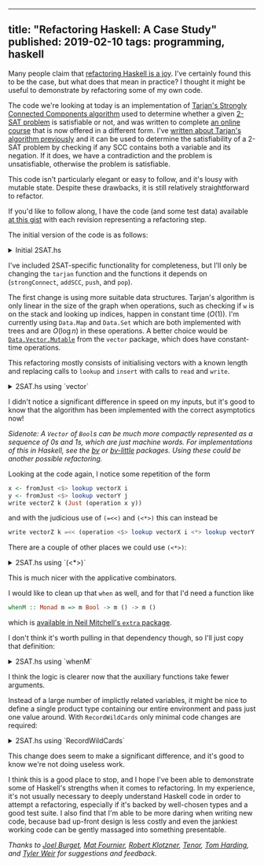 --------------------------------------------------------------------------------
title: "Refactoring Haskell: A Case Study"
published: 2019-02-10
tags: programming, haskell
--------------------------------------------------------------------------------

Many people claim that [refactoring Haskell is a
joy](https://twitter.com/search?q=haskell%20refactoring). I've certainly found
this to be the case, but what does that mean in practice? I thought it might be
useful to demonstrate by refactoring some of my own code.

The code we're looking at today is an implementation of [Tarjan's Strongly
Connected Components
algorithm](https://en.wikipedia.org/wiki/Tarjan%27s_strongly_connected_components_algorithm)
used to determine whether a given [2-SAT
problem](https://en.wikipedia.org/wiki/2-satisfiability) is satisfiable or not,
and was written to complete [an online
course](https://online.stanford.edu/course/algorithms-design-and-analysis-part-1)
that is now offered in a different form. I've [written about Tarjan's algorithm
previously](http://vaibhavsagar.com/blog/2017/06/10/dag-toolkit/) and it can be
used to determine the satisfiability of a 2-SAT problem by checking if any SCC
contains both a variable and its negation. If it does, we have a contradiction
and the problem is unsatisfiable, otherwise the problem is satisfiable.

This code isn't particularly elegant or easy to follow, and it's lousy with
mutable state. Despite these drawbacks, it is still relatively straightforward
to refactor.

If you'd like to follow along, I have the code (and some test data) available
[at this
gist](https://gist.github.com/vaibhavsagar/2418c9dd79da431065ad0d80e690b12f)
with each revision representing a refactoring step.

The initial version of the code is as follows:

<details>
<summary style="cursor: pointer">Initial 2SAT.hs</summary>

```haskell
{-# LANGUAGE LambdaCase #-}

import qualified Data.Graph      as G
import qualified Data.Map.Strict as M
import qualified Data.Set        as S
import qualified Data.Array      as A
import qualified Prelude         as P

import Prelude hiding (lookup)

import Control.Monad.ST
import Data.STRef
import Control.Monad (forM_, when)
import Data.Maybe (isJust, isNothing, fromJust)

tarjan :: Int -> G.Graph -> Maybe [S.Set Int]
tarjan n graph = runST $ do
    index    <- newSTRef 0
    stack    <- newSTRef []
    stackSet <- newSTRef S.empty
    indices  <- newSTRef M.empty
    lowlinks <- newSTRef M.empty
    output   <- newSTRef (Just [])

    forM_ (G.vertices graph) $ \v -> do
        vIndex <- M.lookup v <$> readSTRef indices
        when (isNothing vIndex) $
            strongConnect n v graph index stack stackSet indices lowlinks output

    readSTRef output

strongConnect
    :: Int
    -> Int
    -> G.Graph
    -> STRef s Int
    -> STRef s [Int]
    -> STRef s (S.Set Int)
    -> STRef s (M.Map Int Int)
    -> STRef s (M.Map Int Int)
    -> STRef s (Maybe [S.Set Int])
    -> ST    s ()
strongConnect n v graph index stack stackSet indices lowlinks output = do
    i <- readSTRef index
    insert v i indices
    insert v i lowlinks
    modifySTRef' index (+1)
    push stack stackSet v

    forM_ (graph A.! v) $ \w -> lookup w indices >>= \case
        Nothing     -> do
            strongConnect n w graph index stack stackSet indices lowlinks output
            vLowLink <- fromJust <$> lookup v lowlinks
            wLowLink <- fromJust <$> lookup w lowlinks
            insert v (min vLowLink wLowLink) lowlinks
        Just wIndex -> do
            wOnStack <- S.member w <$> readSTRef stackSet
            when wOnStack $ do
                vLowLink <- fromJust <$> lookup v lowlinks
                insert v (min vLowLink wIndex) lowlinks

    vLowLink <- fromJust <$> lookup v lowlinks
    vIndex   <- fromJust <$> lookup v indices
    when (vLowLink == vIndex) $ do
        scc <- addSCC n v S.empty stack stackSet
        modifySTRef' output $ \sccs -> (:) <$> scc <*> sccs
    where
        lookup value hashMap     = M.lookup value <$> readSTRef hashMap
        insert key value hashMap = modifySTRef' hashMap (M.insert key value)

addSCC :: Int -> Int -> S.Set Int -> STRef s [Int] -> STRef s (S.Set Int) -> ST s (Maybe (S.Set Int))
addSCC n v scc stack stackSet = pop stack stackSet >>= \w -> if ((other n w) `S.member` scc) then return Nothing else
    let scc' = S.insert w scc
    in if w == v then return (Just scc') else addSCC n v scc' stack stackSet

push :: STRef s [Int] -> STRef s (S.Set Int) -> Int -> ST s ()
push stack stackSet e = do
    modifySTRef' stack    (e:)
    modifySTRef' stackSet (S.insert e)

pop :: STRef s [Int] -> STRef s (S.Set Int) -> ST s Int
pop stack stackSet = do
    e <- head <$> readSTRef stack
    modifySTRef' stack tail
    modifySTRef' stackSet (S.delete e)
    return e

denormalise     = subtract
normalise       = (+)
other n v       = 2*n - v
clauses n [u,v] = [(other n u, v), (other n v, u)]

checkSat :: String -> IO Bool
checkSat name = do
    p <- map (map P.read . words) . lines <$> readFile name
    let pNo    = head $ head p
        pn     = map (map (normalise pNo)) $ tail p
        pGraph = G.buildG (0,2*pNo) $ concatMap (clauses pNo) pn
    return $ (Nothing /=) $ tarjan pNo pGraph
```

</details>

I've included 2SAT-specific functionality for completeness, but I'll only be
changing the `tarjan` function and the functions it depends on
(`strongConnect`, `addSCC`, `push`, and `pop`).

The first change is using more suitable data structures. Tarjan's algorithm is
only linear in the size of the graph when operations, such as checking if `w` is
on the stack and looking up indices, happen in constant time ($O(1)$). I'm
currently using `Data.Map` and `Data.Set` which are both implemented with trees
and are $O(\log{}n)$ in these operations. A better choice would be
[`Data.Vector.Mutable`](http://hackage.haskell.org/package/vector/docs/Data-Vector-Mutable.html)
from the `vector` package, which does have constant-time operations.

This refactoring mostly consists of initialising vectors with a known length
and replacing calls to `lookup` and `insert` with calls to `read` and `write`.

<details>
<summary style="cursor: pointer">2SAT.hs using `vector`</summary>

```haskell
{-# LANGUAGE LambdaCase #-}

import qualified Data.Graph as G
import qualified Data.Array as A
import qualified Prelude    as P

import Prelude hiding (lookup, read, replicate)

import Control.Monad.ST
import Data.STRef
import Control.Monad       (forM_, when)
import Data.Maybe          (isJust, isNothing, fromJust)
import Data.Vector.Mutable (STVector, read, replicate, write)

tarjan :: Int -> G.Graph -> Maybe [[Int]]
tarjan n graph = runST $ do
    index    <- newSTRef 0
    stack    <- newSTRef []
    stackSet <- replicate size False
    indices  <- replicate size Nothing
    lowlinks <- replicate size Nothing
    output   <- newSTRef (Just [])

    forM_ (G.vertices graph) $ \v -> do
        vIndex <- read indices v
        when (isNothing vIndex) $
            strongConnect n v graph index stack stackSet indices lowlinks output

    readSTRef output
    where
        size = snd (A.bounds graph) + 1

strongConnect
    :: Int
    -> Int
    -> G.Graph
    -> STRef s Int
    -> STRef s [Int]
    -> STVector s Bool
    -> STVector s (Maybe Int)
    -> STVector s (Maybe Int)
    -> STRef s (Maybe [[Int]])
    -> ST    s ()
strongConnect n v graph index stack stackSet indices lowlinks output = do
    i <- readSTRef index
    write indices  v (Just i)
    write lowlinks v (Just i)
    modifySTRef' index (+1)
    push stack stackSet v

    forM_ (graph A.! v) $ \w -> read indices w >>= \case
        Nothing     -> do
            strongConnect n w graph index stack stackSet indices lowlinks output
            vLowLink <- fromJust <$> read lowlinks v
            wLowLink <- fromJust <$> read lowlinks w
            write lowlinks v (Just (min vLowLink wLowLink))
        Just wIndex -> do
            wOnStack <- read stackSet w
            when wOnStack $ do
                vLowLink <- fromJust <$> read lowlinks v
                write lowlinks v (Just (min vLowLink wIndex))

    vLowLink <- fromJust <$> read lowlinks v
    vIndex   <- fromJust <$> read indices  v
    when (vLowLink == vIndex) $ do
        scc <- addSCC n v [] stack stackSet
        modifySTRef' output $ \sccs -> (:) <$> scc <*> sccs

addSCC :: Int -> Int -> [Int] -> STRef s [Int] -> STVector s Bool -> ST s (Maybe [Int])
addSCC n v scc stack stackSet = pop stack stackSet >>= \w -> if ((other n w) `elem` scc) then return Nothing else
    let scc' = w:scc
    in if w == v then return (Just scc') else addSCC n v scc' stack stackSet

push :: STRef s [Int] -> STVector s Bool -> Int -> ST s ()
push stack stackSet e = do
    modifySTRef' stack (e:)
    write stackSet e True

pop :: STRef s [Int] -> STVector s Bool -> ST s Int
pop stack stackSet = do
    e <- head <$> readSTRef stack
    modifySTRef' stack tail
    write stackSet e False
    return e

denormalise     = subtract
normalise       = (+)
other n v       = 2*n - v
clauses n [u,v] = [(other n u, v), (other n v, u)]

checkSat :: String -> IO Bool
checkSat name = do
    p <- map (map P.read . words) . lines <$> readFile name
    let pNo    = head $ head p
        pn     = map (map (normalise pNo)) $ tail p
        pGraph = G.buildG (0,2*pNo) $ concatMap (clauses pNo) pn
    return $ (Nothing /=) $ tarjan pNo pGraph
```
</details>

I didn't notice a significant difference in speed on my inputs, but it's good
to know that the algorithm has been implemented with the correct asymptotics
now!

_Sidenote: A `Vector` of `Bool`s can be much more compactly represented as a
sequence of 0s and 1s, which are just machine words. For implementations of
this in Haskell, see the [bv](https://hackage.haskell.org/package/bv) or
[bv-little](https://hackage.haskell.org/package/bv-little) packages. Using
these could be another possible refactoring._

Looking at the code again, I notice some repetition of the form

```haskell
x <- fromJust <$> lookup vectorX i
y <- fromJust <$> lookup vectorY j
write vectorZ k (Just (operation x y))
```

and with the judicious use of `(=<<)` and `(<*>)` this can instead be

```haskell
write vectorZ k =<< (operation <$> lookup vectorX i <*> lookup vectorY j)
```

There are a couple of other places we could use `(<*>)`:

<details>
<summary style="cursor: pointer">2SAT.hs using `(<*>)`</summary>

```haskell
{-# LANGUAGE LambdaCase #-}

import qualified Data.Graph as G
import qualified Data.Array as A
import qualified Prelude    as P

import Prelude hiding (lookup, read, replicate)

import Control.Monad.ST
import Data.STRef
import Control.Monad       (forM_, when)
import Data.Maybe          (isJust, isNothing, fromJust)
import Data.Vector.Mutable (STVector, read, replicate, write)

tarjan :: Int -> G.Graph -> Maybe [[Int]]
tarjan n graph = runST $ do
    index    <- newSTRef 0
    stack    <- newSTRef []
    stackSet <- replicate size False
    indices  <- replicate size Nothing
    lowlinks <- replicate size Nothing
    output   <- newSTRef (Just [])

    forM_ (G.vertices graph) $ \v -> do
        vIndex <- read indices v
        when (isNothing vIndex) $
            strongConnect n v graph index stack stackSet indices lowlinks output

    readSTRef output
    where
        size = snd (A.bounds graph) + 1

strongConnect
    :: Int
    -> Int
    -> G.Graph
    -> STRef s Int
    -> STRef s [Int]
    -> STVector s Bool
    -> STVector s (Maybe Int)
    -> STVector s (Maybe Int)
    -> STRef s (Maybe [[Int]])
    -> ST    s ()
strongConnect n v graph index stack stackSet indices lowlinks output = do
    i <- readSTRef index
    write indices  v (Just i)
    write lowlinks v (Just i)
    modifySTRef' index (+1)
    push stack stackSet v

    forM_ (graph A.! v) $ \w -> read indices w >>= \case
        Nothing -> do
            strongConnect n w graph index stack stackSet indices lowlinks output
            write lowlinks v =<< (min <$> read lowlinks v <*> read lowlinks w)
        Just{}  -> do
            wOnStack <- read stackSet w
            when wOnStack $ do
                write lowlinks v =<< (min <$> read lowlinks v <*> read indices w)

    vLowLink <- fromJust <$> read lowlinks v
    vIndex   <- fromJust <$> read indices  v
    when (vLowLink == vIndex) $ do
        scc <- addSCC n v [] stack stackSet
        modifySTRef' output $ \sccs -> (:) <$> scc <*> sccs

addSCC :: Int -> Int -> [Int] -> STRef s [Int] -> STVector s Bool -> ST s (Maybe [Int])
addSCC n v scc stack stackSet = pop stack stackSet >>= \w -> if ((other n w) `elem` scc) then return Nothing else
    let scc' = w:scc
    in if w == v then return (Just scc') else addSCC n v scc' stack stackSet

push :: STRef s [Int] -> STVector s Bool -> Int -> ST s ()
push stack stackSet e = do
    modifySTRef' stack (e:)
    write stackSet e True

pop :: STRef s [Int] -> STVector s Bool -> ST s Int
pop stack stackSet = do
    e <- head <$> readSTRef stack
    modifySTRef' stack tail
    write stackSet e False
    return e

denormalise     = subtract
normalise       = (+)
other n v       = 2*n - v
clauses n [u,v] = [(other n u, v), (other n v, u)]

checkSat :: String -> IO Bool
checkSat name = do
    p <- map (map P.read . words) . lines <$> readFile name
    let pNo    = head $ head p
        pn     = map (map (normalise pNo)) $ tail p
        pGraph = G.buildG (0,2*pNo) $ concatMap (clauses pNo) pn
    return $ (Nothing /=) $ tarjan pNo pGraph
```
</details>

This is much nicer with the applicative combinators.

I would like to clean up that `when` as well, and for that I'd need a function
like

```haskell
whenM :: Monad m => m Bool -> m () -> m ()
```
which is [available in Neil Mitchell's `extra`
package](hackage.haskell.org/package/extra/docs/Control-Monad-Extra.html#v:whenM).

I don't think it's worth pulling in that dependency though, so I'll just copy
that definition:

<details>
<summary style="cursor: pointer">2SAT.hs using `whenM`</summary>
```haskell
{-# LANGUAGE LambdaCase #-}

import qualified Data.Graph as G
import qualified Data.Array as A
import qualified Prelude    as P

import Prelude hiding (lookup, read, replicate)

import Control.Monad.ST
import Data.STRef
import Control.Monad       (forM_)
import Data.Vector.Mutable (STVector, read, replicate, write)

whenM :: Monad m => m Bool -> m () -> m ()
whenM condM block = condM >>= \cond -> if cond then block else return ()

tarjan :: Int -> G.Graph -> Maybe [[Int]]
tarjan n graph = runST $ do
    index    <- newSTRef 0
    stack    <- newSTRef []
    stackSet <- replicate size False
    indices  <- replicate size Nothing
    lowlinks <- replicate size Nothing
    output   <- newSTRef (Just [])

    forM_ (G.vertices graph) $ \v ->
        whenM ((==) Nothing <$> read indices v) $
            strongConnect n v graph index stack stackSet indices lowlinks output

    readSTRef output
    where
        size = snd (A.bounds graph) + 1

strongConnect
    :: Int
    -> Int
    -> G.Graph
    -> STRef s Int
    -> STRef s [Int]
    -> STVector s Bool
    -> STVector s (Maybe Int)
    -> STVector s (Maybe Int)
    -> STRef s (Maybe [[Int]])
    -> ST    s ()
strongConnect n v graph index stack stackSet indices lowlinks output = do
    i <- readSTRef index
    write indices  v (Just i)
    write lowlinks v (Just i)
    modifySTRef' index (+1)
    push stack stackSet v

    forM_ (graph A.! v) $ \w -> read indices w >>= \case
        Nothing -> do
            strongConnect n w graph index stack stackSet indices lowlinks output
            write lowlinks v =<< (min <$> read lowlinks v <*> read lowlinks w)
        Just{}  -> whenM (read stackSet w) $
            write lowlinks v =<< (min <$> read lowlinks v <*> read indices  w)

    whenM ((==) <$> read lowlinks v <*> read indices v) $ do
        scc <- addSCC n v [] stack stackSet
        modifySTRef' output $ \sccs -> (:) <$> scc <*> sccs

addSCC :: Int -> Int -> [Int] -> STRef s [Int] -> STVector s Bool -> ST s (Maybe [Int])
addSCC n v scc stack stackSet = pop stack stackSet >>= \w -> if ((other n w) `elem` scc) then return Nothing else
    let scc' = w:scc
    in if w == v then return (Just scc') else addSCC n v scc' stack stackSet

push :: STRef s [Int] -> STVector s Bool -> Int -> ST s ()
push stack stackSet e = do
    modifySTRef' stack (e:)
    write stackSet e True

pop :: STRef s [Int] -> STVector s Bool -> ST s Int
pop stack stackSet = do
    e <- head <$> readSTRef stack
    modifySTRef' stack tail
    write stackSet e False
    return e

denormalise     = subtract
normalise       = (+)
other n v       = 2*n - v
clauses n [u,v] = [(other n u, v), (other n v, u)]

checkSat :: String -> IO Bool
checkSat name = do
    p <- map (map P.read . words) . lines <$> readFile name
    let pNo    = head $ head p
        pn     = map (map (normalise pNo)) $ tail p
        pGraph = G.buildG (0,2*pNo) $ concatMap (clauses pNo) pn
    return $ (Nothing /=) $ tarjan pNo pGraph
```
</details>

Now I don't actually even need `when` anymore!

Since most of the auxiliary functions aren't used outside `strongConnect`, it
might make sense to put them under a `where` clause. This would also make the
parameters passed to `strongConnect` available to these functions. This is one
place that the `ScopedTypeVariables` language extension is necessary, otherwise
GHC can't tell that the `s` in the type signature of `strongConnect` is the
same `s` as the one in each type signature under the `where` clause.

<details>
<summary style="cursor: pointer">2SAT.hs using `where`</summary>
```haskell
{-# LANGUAGE LambdaCase #-}
{-# LANGUAGE ScopedTypeVariables #-}

import qualified Data.Graph as G
import qualified Data.Array as A
import qualified Prelude    as P

import Prelude hiding (lookup, read, replicate)

import Control.Monad.ST
import Data.STRef
import Control.Monad       (forM_)
import Data.Vector.Mutable (STVector, read, replicate, write)

whenM :: Monad m => m Bool -> m () -> m ()
whenM condM block = condM >>= \cond -> if cond then block else return ()

tarjan :: Int -> G.Graph -> Maybe [[Int]]
tarjan n graph = runST $ do
    index    <- newSTRef 0
    stack    <- newSTRef []
    stackSet <- replicate size False
    indices  <- replicate size Nothing
    lowlinks <- replicate size Nothing
    output   <- newSTRef (Just [])

    forM_ (G.vertices graph) $ \v ->
        whenM ((==) Nothing <$> read indices v) $
            strongConnect n v graph index stack stackSet indices lowlinks output

    readSTRef output
    where
        size = snd (A.bounds graph) + 1

strongConnect
    :: forall s
    .  Int
    -> Int
    -> G.Graph
    -> STRef s Int
    -> STRef s [Int]
    -> STVector s Bool
    -> STVector s (Maybe Int)
    -> STVector s (Maybe Int)
    -> STRef s (Maybe [[Int]])
    -> ST    s ()
strongConnect n v graph index stack stackSet indices lowlinks output = do
    i <- readSTRef index
    write indices  v (Just i)
    write lowlinks v (Just i)
    modifySTRef' index (+1)
    push v

    forM_ (graph A.! v) $ \w -> read indices w >>= \case
        Nothing -> do
            strongConnect n w graph index stack stackSet indices lowlinks output
            write lowlinks v =<< (min <$> read lowlinks v <*> read lowlinks w)
        Just{}  -> whenM (read stackSet w) $
            write lowlinks v =<< (min <$> read lowlinks v <*> read indices  w)

    whenM ((==) <$> read lowlinks v <*> read indices v) $ do
        scc <- addSCC n v []
        modifySTRef' output $ \sccs -> (:) <$> scc <*> sccs
    where
        addSCC :: Int -> Int -> [Int] -> ST s (Maybe [Int])
        addSCC n v scc = pop >>= \w -> if ((other n w) `elem` scc) then return Nothing else
            let scc' = w:scc
            in if w == v then return (Just scc') else addSCC n v scc'
        push :: Int -> ST s ()
        push e = do
            modifySTRef' stack (e:)
            write stackSet e True
        pop :: ST s Int
        pop = do
            e <- head <$> readSTRef stack
            modifySTRef' stack tail
            write stackSet e False
            return e

denormalise     = subtract
normalise       = (+)
other n v       = 2*n - v
clauses n [u,v] = [(other n u, v), (other n v, u)]

checkSat :: String -> IO Bool
checkSat name = do
    p <- map (map P.read . words) . lines <$> readFile name
    let pNo    = head $ head p
        pn     = map (map (normalise pNo)) $ tail p
        pGraph = G.buildG (0,2*pNo) $ concatMap (clauses pNo) pn
    return $ (Nothing /=) $ tarjan pNo pGraph
```
</details>

I think the logic is clearer now that the auxiliary functions take fewer
arguments.

Instead of a large number of implictly related variables, it might be nice to
define a single product type containing our entire environment and pass just
one value around. With `RecordWildCards` only minimal code changes are
required:

<details>
<summary style="cursor: pointer">2SAT.hs using `RecordWildCards`</summary>
```haskell
{-# LANGUAGE LambdaCase #-}
{-# LANGUAGE RecordWildCards #-}
{-# LANGUAGE ScopedTypeVariables #-}

import qualified Data.Graph as G
import qualified Data.Array as A
import qualified Prelude    as P

import Prelude hiding (lookup, read, replicate)

import Control.Monad.ST
import Data.STRef
import Control.Monad       (forM_)
import Data.Vector.Mutable (STVector, read, replicate, write)

data TarjanEnv s = TarjanEnv
    { index    :: STRef s Int
    , stack    :: STRef s [Int]
    , stackSet :: STVector s Bool
    , indices  :: STVector s (Maybe Int)
    , lowlinks :: STVector s (Maybe Int)
    , output   :: STRef s (Maybe [[Int]])
    }

whenM :: Monad m => m Bool -> m () -> m ()
whenM condM block = condM >>= \cond -> if cond then block else return ()

tarjan :: Int -> G.Graph -> Maybe [[Int]]
tarjan n graph = runST $ do
    tarjanEnv <- TarjanEnv
        <$> newSTRef 0
        <*> newSTRef []
        <*> replicate size False
        <*> replicate size Nothing
        <*> replicate size Nothing
        <*> newSTRef (Just [])

    forM_ (G.vertices graph) $ \v ->
        whenM ((==) Nothing <$> read (indices tarjanEnv) v) $
            strongConnect n v graph tarjanEnv

    readSTRef (output tarjanEnv)
    where
        size = snd (A.bounds graph) + 1

strongConnect :: forall s. Int -> Int -> G.Graph -> TarjanEnv s -> ST s ()
strongConnect n v graph TarjanEnv{..} = do
    i <- readSTRef index
    write indices  v (Just i)
    write lowlinks v (Just i)
    modifySTRef' index (+1)
    push v

    forM_ (graph A.! v) $ \w -> read indices w >>= \case
        Nothing -> do
            strongConnect n w graph TarjanEnv{..}
            write lowlinks v =<< (min <$> read lowlinks v <*> read lowlinks w)
        Just{}  -> whenM (read stackSet w) $
            write lowlinks v =<< (min <$> read lowlinks v <*> read indices  w)

    whenM ((==) <$> read lowlinks v <*> read indices v) $ do
        scc <- addSCC n v []
        modifySTRef' output $ \sccs -> (:) <$> scc <*> sccs
    where
        addSCC :: Int -> Int -> [Int] -> ST s (Maybe [Int])
        addSCC n v scc = pop >>= \w -> if ((other n w) `elem` scc) then return Nothing else
            let scc' = w:scc
            in if w == v then return (Just scc') else addSCC n v scc'
        push :: Int -> ST s ()
        push e = do
            modifySTRef' stack (e:)
            write stackSet e True
        pop :: ST s Int
        pop = do
            e <- head <$> readSTRef stack
            modifySTRef' stack tail
            write stackSet e False
            return e

denormalise     = subtract
normalise       = (+)
other n v       = 2*n - v
clauses n [u,v] = [(other n u, v), (other n v, u)]

checkSat :: String -> IO Bool
checkSat name = do
    p <- map (map P.read . words) . lines <$> readFile name
    let pNo    = head $ head p
        pn     = map (map (normalise pNo)) $ tail p
        pGraph = G.buildG (0,2*pNo) $ concatMap (clauses pNo) pn
    return $ (Nothing /=) $ tarjan pNo pGraph
```
</details>

Let's pause here. Although more refactoring is certainly possible, my last two
steps did not reduce the line count and may have in fact made the code harder
to understand.

How have we benefited from this refactoring? Aside from the code being shorter
and better structured, it's now easier to make meaningful improvements. For
example, this implementation is more inefficient than it needs to be, because
it doesn't short-circuit when it finds that the current problem is
unsatisfiable. Instead it works through the rest of the problem, only to throw
all that work away. A sophisticated solution to this problem might involve the
use of the
[`ExceptT`](https://hackage.haskell.org/package/transformers/docs/Control-Monad-Trans-Except.html)
monad transformer to throw an exception and exit early, but there is a simpler
approach: we can store an extra boolean variable denoting whether or not the
current problem is possibly satisfiable, and only continue working if it is.
I'll call this variable `possible`, update it in `addSCC`, and check for it
before each call to `strongConnect` in `tarjan`. It takes more effort to
reformat the code than to make this change:

<details>
<summary style="cursor: pointer">2SAT.hs with short-circuiting</summary>
```haskell
{-# LANGUAGE LambdaCase #-}
{-# LANGUAGE RecordWildCards #-}
{-# LANGUAGE ScopedTypeVariables #-}

import qualified Data.Graph as G
import qualified Data.Array as A
import qualified Prelude    as P

import Prelude hiding (lookup, read, replicate)

import Control.Monad.ST
import Data.STRef
import Control.Monad       (forM_)
import Data.Vector.Mutable (STVector, read, replicate, write)

data TarjanEnv s = TarjanEnv
    { index    :: STRef s Int
    , stack    :: STRef s [Int]
    , stackSet :: STVector s Bool
    , indices  :: STVector s (Maybe Int)
    , lowlinks :: STVector s (Maybe Int)
    , output   :: STRef s (Maybe [[Int]])
    , possible :: STRef s Bool
    }

whenM :: Monad m => m Bool -> m () -> m ()
whenM condM block = condM >>= \cond -> if cond then block else return ()

tarjan :: Int -> G.Graph -> Maybe [[Int]]
tarjan n graph = runST $ do
    tarjanEnv <- TarjanEnv
        <$> newSTRef 0
        <*> newSTRef []
        <*> replicate size False
        <*> replicate size Nothing
        <*> replicate size Nothing
        <*> newSTRef (Just [])
        <*> newSTRef True

    forM_ (G.vertices graph) $ \v ->
        whenM ((&&)
            <$> ((==) Nothing <$> read (indices tarjanEnv) v)
            <*> readSTRef (possible tarjanEnv)) $
                strongConnect n v graph tarjanEnv

    readSTRef (output tarjanEnv)
    where
        size = snd (A.bounds graph) + 1

strongConnect :: forall s. Int -> Int -> G.Graph -> TarjanEnv s -> ST s ()
strongConnect n v graph TarjanEnv{..} = do
    i <- readSTRef index
    write indices  v (Just i)
    write lowlinks v (Just i)
    modifySTRef' index (+1)
    push v

    forM_ (graph A.! v) $ \w -> read indices w >>= \case
        Nothing -> do
            strongConnect n w graph TarjanEnv{..}
            write lowlinks v =<< (min <$> read lowlinks v <*> read lowlinks w)
        Just{}  -> whenM (read stackSet w) $
            write lowlinks v =<< (min <$> read lowlinks v <*> read indices  w)

    whenM ((==) <$> read lowlinks v <*> read indices v) $ do
        scc <- addSCC n v []
        modifySTRef' output $ \sccs -> (:) <$> scc <*> sccs
    where
        addSCC :: Int -> Int -> [Int] -> ST s (Maybe [Int])
        addSCC n v scc = pop >>= \w -> if ((other n w) `elem` scc)
            then writeSTRef possible False >> return Nothing
            else
                let scc' = w:scc
                in if w == v then return (Just scc') else addSCC n v scc'
        push :: Int -> ST s ()
        push e = do
            modifySTRef' stack (e:)
            write stackSet e True
        pop :: ST s Int
        pop = do
            e <- head <$> readSTRef stack
            modifySTRef' stack tail
            write stackSet e False
            return e

denormalise     = subtract
normalise       = (+)
other n v       = 2*n - v
clauses n [u,v] = [(other n u, v), (other n v, u)]

checkSat :: String -> IO Bool
checkSat name = do
    p <- map (map P.read . words) . lines <$> readFile name
    let pNo    = head $ head p
        pn     = map (map (normalise pNo)) $ tail p
        pGraph = G.buildG (0,2*pNo) $ concatMap (clauses pNo) pn
    return $ (Nothing /=) $ tarjan pNo pGraph
```
</details>

This change does seem to make a significant difference, and it's good to know
we're not doing useless work.

I think this is a good place to stop, and I hope I've been able to demonstrate
some of Haskell's strengths when it comes to refactoring. In my experience,
it's not usually necessary to deeply understand Haskell code in order to
attempt a refactoring, especially if it's backed by well-chosen types and a
good test suite. I also find that I'm able to be more daring when writing new
code, because bad up-front design is less costly and even the jankiest working
code can be gently massaged into something presentable.

_Thanks to
[Joel Burget](https://joelburget.com/), [Mat Fournier](http://www.matfournier.com/), [Robert Klotzner](https://eskimor.gonimo.com/), [Tenor](https://github.com/L8D), [Tom Harding](http://www.tomharding.me/), and [Tyler Weir](http://www.tylerweir.com/) for suggestions and
feedback._
